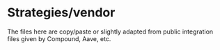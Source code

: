 # Strategies/vendor

The files here are copy/paste or slightly adapted from public integration files given by Compound, Aave, etc.

